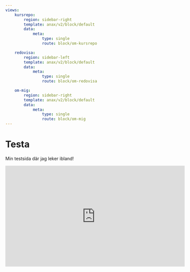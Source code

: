 ```yaml
---
views:
    kursrepo:
        region: sidebar-right
        template: anax/v2/block/default
        data:
            meta:
                type: single
                route: block/om-kursrepo

    redovisa:
        region: sidebar-left
        template: anax/v2/block/default
        data:
            meta:
                type: single
                route: block/om-redovisa

    om-mig:
        region: sidebar-right
        template: anax/v2/block/default
        data:
            meta:
                type: single
                route: block/om-mig
---
```

Testa
=========================

Min testsida där jag leker ibland!

<iframe width="560" height="315" src="https://www.youtube.com/embed/y6120QOlsfU" frameborder="0" allow="accelerometer; autoplay; encrypted-media; gyroscope; picture-in-picture" allowfullscreen></iframe>
